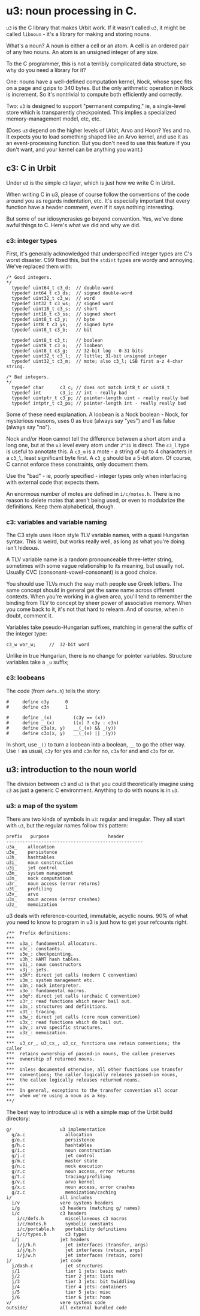 # u3: noun processing in C.

`u3` is the C library that makes Urbit work.  If it wasn't called
`u3`, it might be called `libnoun` - it's a library for making
and storing nouns.

What's a noun?  A noun is either a cell or an atom.  A cell is an
ordered pair of any two nouns.  An atom is an unsigned integer of
any size.

To the C programmer, this is not a terribly complicated data
structure, so why do you need a library for it?

One: nouns have a well-defined computation kernel, Nock, whose
spec fits on a page and gzips to 340 bytes.  But the only
arithmetic operation in Nock is increment.  So it's nontrivial
to compute both efficiently and correctly.

Two: `u3` is designed to support "permanent computing," ie, a
single-level store which is transparently checkpointed.  This
implies a specialized memory-management model, etc, etc.

(Does `u3` depend on the higher levels of Urbit, Arvo and Hoon?
Yes and no.  It expects you to load something shaped like an Arvo
kernel, and use it as an event-processing function.  But you
don't need to use this feature if you don't want, and your kernel
can be anything you want.)
 
## c3: C in Urbit

Under `u3` is the simple `c3` layer, which is just how we write C 
in Urbit.

When writing C in u3, please of course follow the conventions of
the code around you as regards indentation, etc.  It's especially
important that every function have a header comment, even if it
says nothing interesting.

But some of our idiosyncrasies go beyond convention.  Yes, we've
done awful things to C. Here's what we did and why we did. 

### c3: integer types

First, it's generally acknowledged that underspecified integer
types are C's worst disaster.  C99 fixed this, but the `stdint`
types are wordy and annoying.  We've replaced them with:

    /* Good integers.
    */
      typedef uint64_t c3_d;  // double-word
      typedef int64_t c3_ds;  // signed double-word
      typedef uint32_t c3_w;  // word
      typedef int32_t c3_ws;  // signed word
      typedef uint16_t c3_s;  // short
      typedef int16_t c3_ss;  // signed short
      typedef uint8_t c3_y;   // byte
      typedef int8_t c3_ys;   // signed byte
      typedef uint8_t c3_b;   // bit

      typedef uint8_t c3_t;   // boolean
      typedef uint8_t c3_o;   // loobean
      typedef uint8_t c3_g;   // 32-bit log - 0-31 bits
      typedef uint32_t c3_l;  // little; 31-bit unsigned integer
      typedef uint32_t c3_m;  // mote; also c3_l; LSB first a-z 4-char string.

    /* Bad integers.
    */
      typedef char      c3_c; // does not match int8_t or uint8_t
      typedef int       c3_i; // int - really bad
      typedef uintptr_t c3_p; // pointer-length uint - really really bad
      typedef intptr_t c3_ps; // pointer-length int - really really bad

Some of these need explanation.  A loobean is a Nock boolean -
Nock, for mysterious reasons, uses 0 as true (always say "yes")
and 1 as false (always say "no").

Nock and/or Hoon cannot tell the difference between a short atom
and a long one, but at the `u3` level every atom under `2^31` is
direct.  The `c3_l` type is useful to annotate this.  A `c3_m` is
a mote - a string of up to 4 characters in a `c3_l`, least
significant byte first.  A `c3_g` should be a 5-bit atom.  Of
course, C cannot enforce these constraints, only document them.

Use the "bad" - ie, poorly specified - integer types only when
interfacing with external code that expects them.

An enormous number of motes are defined in `i/c/motes.h`.  There
is no reason to delete motes that aren't being used, or even to
modularize the definitions.  Keep them alphabetical, though.

### c3: variables and variable naming

The C3 style uses Hoon style TLV variable names, with a quasi
Hungarian syntax.  This is weird, but works really well, as
long as what you're doing isn't hideous.

A TLV variable name is a random pronounceable three-letter
string, sometimes with some vague relationship to its meaning,
but usually not.  Usually CVC (consonant-vowel-consonant) is a
good choice.

You should use TLVs much the way math people use Greek letters.
The same concept should in general get the same name across
different contexts.  When you're working in a given area, you'll
tend to remember the binding from TLV to concept by sheer power
of associative memory.  When you come back to it, it's not that
hard to relearn.  And of course, when in doubt, comment it.

Variables take pseudo-Hungarian suffixes, matching in general the
suffix of the integer type:

    c3_w wor_w;     //  32-bit word

Unlike in true Hungarian, there is no change for pointer
variables.  Structure variables take a `_u` suffix; 

### c3: loobeans

The code (from `defs.h`) tells the story:

    #     define c3y      0
    #     define c3n      1

    #     define _(x)        (c3y == (x))
    #     define __(x)       ((x) ? c3y : c3n)
    #     define c3a(x, y)   __(_(x) && _(y))
    #     define c3o(x, y)   __(_(x) || _(y))

In short, use `_()` to turn a loobean into a boolean, `__` to go
the other way.  Use `!` as usual, `c3y` for yes and `c3n` for no,
`c3a` for and and `c3o` for or.

## u3: introduction to the noun world

The division between `c3` and `u3` is that you could theoretically
imagine using `c3` as just a generic C environment.  Anything to do
with nouns is in `u3`.

### u3: a map of the system

There are two kinds of symbols in `u3`: regular and irregular.
They all start with `u3`, but the regular names follow this
pattern:

    prefix   purpose                      header
    ---------------------------------------------------
    u3a_    allocation
    u3e_    persistence
    u3h_    hashtables
    u3i_    noun construction
    u3j_    jet control
    u3m_    system management
    u3n_    nock computation
    u3r_    noun access (error returns)
    u3t_    profiling
    u3v_    arvo
    u3x_    noun access (error crashes)
    u3z_    memoization


u3 deals with reference-counted, immutable, acyclic nouns.  90%
of what you need to know to program in u3 is just how to get your
refcounts right.


    /**  Prefix definitions:
    ***
    ***  u3a_: fundamental allocators.
    ***  u3c_: constants.
    ***  u3e_: checkpointing.
    ***  u3h_: HAMT hash tables.
    ***  u3i_: noun constructors
    ***  u3j_: jets.
    ***  u3k*: direct jet calls (modern C convention)
    ***  u3m_: system management etc.
    ***  u3n_: nock interpreter.
    ***  u3o_: fundamental macros.
    ***  u3q*: direct jet calls (archaic C convention)
    ***  u3r_: read functions which never bail out.
    ***  u3s_: structures and definitions.
    ***  u3t_: tracing.
    ***  u3w_: direct jet calls (core noun convention)
    ***  u3x_: read functions which do bail out.
    ***  u3v_: arvo specific structures.
    ***  u3z_: memoization.
    ***
    ***  u3_cr_, u3_cx_, u3_cz_ functions use retain conventions; the caller
    ***  retains ownership of passed-in nouns, the callee preserves 
    ***  ownership of returned nouns.
    ***
    ***  Unless documented otherwise, all other functions use transfer 
    ***  conventions; the caller logically releases passed-in nouns, 
    ***  the callee logically releases returned nouns.
    ***
    ***  In general, exceptions to the transfer convention all occur
    ***  when we're using a noun as a key.
    **/




The best way to introduce `u3` is with a simple map of the Urbit 
build directory:

    g/                  u3 implementation
      g/a.c               allocation
      g/e.c               persistence
      g/h.c               hashtables
      g/i.c               noun construction
      g/j.c               jet control
      g/m.c               master state
      g/n.c               nock execution
      g/r.c               noun access, error returns
      g/t.c               tracing/profiling
      g/v.c               arvo kernel
      g/x.c               noun access, error crashes
      g/z.c               memoization/caching
    i/                  all includes
      i/v               vere systems headers
      i/g               u3 headers (matching g/ names)
      i/c               c3 headers
        i/c/defs.h        miscellaneous c3 macros
        i/c/motes.h       symbolic constants
        i/c/portable.h    portability definitions
        i/c/types.h       c3 types
      i/j               jet headers
        i/j/k.h           jet interfaces (transfer, args)
        i/j/q.h           jet interfaces (retain, args)
        i/j/w.h           jet interfaces (retain, core)
    j/                  jet code
      j/dash.c            jet structures
      j/1                 tier 1 jets: basic math
      j/2                 tier 2 jets: lists
      j/3                 tier 3 jets: bit twiddling
      j/4                 tier 4 jets: containers
      j/5                 tier 5 jets: misc
      j/6                 tier 6 jets: hoon
    v/                  vere systems code
    outside/            all external bundled code




